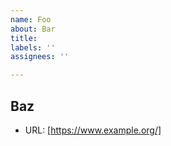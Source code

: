 ```yaml
---
name: Foo
about: Bar
title: 
labels: ''
assignees: ''

---
```


## Baz

- URL: [https://www.example.org/]
